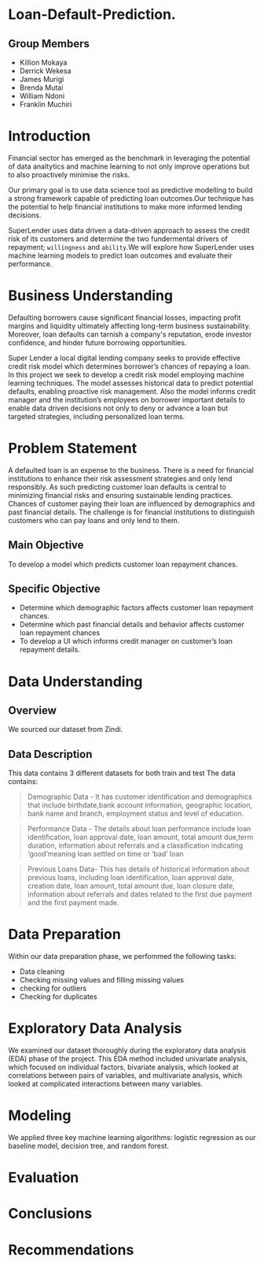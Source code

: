 # Loan-Default-Prediction.

## Group Members
* Killion Mokaya
* Derrick Wekesa
* James Murigi
* Brenda Mutai
* William Ndoni
* Franklin Muchiri

# Introduction

Financial sector has emerged as the benchmark in leveraging the potential of data analtytics and machine learning to not only improve operations but to also proactively minimise the risks.

Our primary goal is to use data science tool as predictive modelling to build a strong framework capable of predicting loan outcomes.Our technique has the potential to help financial institutions to make more informed lending decisions.

SuperLender uses data driven a data-driven  approach to assess the credit risk of its customers and determine  the two fundermental drivers of repayment; `willingness` and `ability`.We will explore how SuperLender uses machine learning models to predict loan outcomes and evaluate their performance.


# Business Understanding

Defaulting borrowers cause significant financial losses, impacting profit margins and liquidity ultimately affecting long-term business sustainability. Moreover, loan defaults can tarnish a company's reputation, erode investor confidence, and hinder future borrowing opportunities. 

Super Lender a local digital lending company seeks to provide effective credit risk model which determines borrower’s chances of repaying a loan. In this project we seek to develop a credit risk model employing machine learning techniques. The model assesses historical data to predict potential defaults, enabling proactive risk management. Also the model informs credit manager and the institution’s employees on borrower important details to enable data driven decisions not only to deny or advance a loan  but targeted strategies, including personalized loan terms.

# Problem Statement

A defaulted loan is an expense to the business. There is a need for financial institutions to enhance their risk assessment strategies and only lend responsibly.  As such predicting customer loan defaults is central to minimizing financial risks and ensuring sustainable lending practices. Chances of customer paying their loan are influenced by demographics and past financial details. The challenge is for financial institutions to distinguish customers who can pay loans and only lend to them.

## Main Objective

To develop a model which predicts customer loan repayment chances.

## Specific Objective

* Determine which demographic factors affects customer loan repayment chances.
*	Determine which past financial details and behavior affects customer loan repayment chances
*	To develop a UI which informs credit manager on customer’s loan repayment details. 

# Data Understanding

## Overview
We sourced our dataset from Zindi.

## Data Description

This data contains 3 different datasets for both train and test
The data contains:

> Demographic Data - It has customer identification and demographics that include birthdate,bank account information, geographic location, bank name and branch, employment status and level of education.

> Performance Data - The details about loan performance include loan identification, loan approval date, loan amount, total amount due,term duration, information about referrals and a classification indicating ‘good’meaning loan settled on time or ‘bad’ loan

> Previous Loans Data- This has details of historical information about previous loans, including loan identification, loan approval date, creation date, loan amount, total amount due, loan closure date, information about referrals and dates related to the first due payment and the first payment made.


# Data Preparation
Within our data preparation phase, we perfommed the following tasks:
* Data cleaning
* Checking missing values and filling missing values
* checking for outliers
* Checking for duplicates

# Exploratory Data Analysis

We examined our dataset thoroughly during the exploratory data analysis (EDA) phase of the project. This EDA method included univariate analysis, which focused on individual factors, bivariate analysis, which looked at correlations between pairs of variables, and multivariate analysis, which looked at complicated interactions between many variables. 

# Modeling

We applied three key machine learning algorithms: logistic regression as our baseline model, decision tree, and random forest.

# Evaluation

# Conclusions

# Recommendations